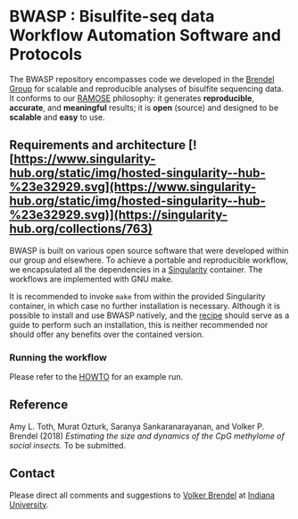 # BWASP : Bisulfite-seq data Workflow Automation Software and Protocols

The BWASP repository encompasses code we developed in the [Brendel Group](http://brendelgroup.org/) for scalable and reproducible analyses of bisulfite sequencing data. It conforms to our [RAMOSE](https://brendelgroup.github.io/)
philosophy: it generates __reproducible__, __accurate__, and
__meaningful__ results; it is __open__ (source) and designed to be __scalable__
and __easy__ to use.

## Requirements and architecture [![https://www.singularity-hub.org/static/img/hosted-singularity--hub-%23e32929.svg](https://www.singularity-hub.org/static/img/hosted-singularity--hub-%23e32929.svg)](https://singularity-hub.org/collections/763)

BWASP is built on various open source software that were developed within our group and elsewhere.
To achieve a portable and reproducible workflow, we encapsulated all the dependencies in a [Singularity](http://singularity.lbl.gov) container.
The workflows are implemented with GNU make.

It is recommended to invoke `make` from within the provided Singularity container, in which case no further installation is necessary.
Although it is possible to install and use BWASP natively, and the [recipe](Singularity) should serve as a guide to perform such an installation, this is neither recommended nor should offer any benefits over the contained version. 


### Running the workflow

Please refer to the [HOWTO](HOWTO.md) for an example run.

## Reference

Amy L. Toth, Murat Ozturk, Saranya Sankaranarayanan, and Volker P. Brendel (2018) _Estimating
the size and dynamics of the CpG methylome of social insects._ To be submitted.

## Contact

Please direct all comments and suggestions to
[Volker Brendel](<mailto:vbrendel@indiana.edu>)
at [Indiana University](http://brendelgroup.org/).
